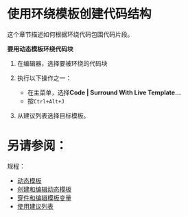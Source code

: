 # 使用环绕模板创建代码结构


这个章节描述如何根据环绕代码包围代码片段。

**要用动态模板环绕代码块**

1. 在编辑器，选择要被环绕的代码块
2. 执行以下操作之一：
    
    * 在主菜单，选择**Code | Surround With Live Template...**
    * 按`Ctrl+Alt+J`
    
3. 从建议列表选择目标模板。



# 另请参阅：

规程：

* [动态模板](/如何使用/常规指南/动态模板/README.md)
* [创建和编辑动态模板](/如何使用/常规指南/动态模板/创建和编辑动态模板.md)
* [穿件和编辑模板变量](/如何使用/常规指南/动态模板/创建和编辑模板变量.md)
* [使用建议列表](/如何使用/常规指南/代码补全/使用建议列表.md)